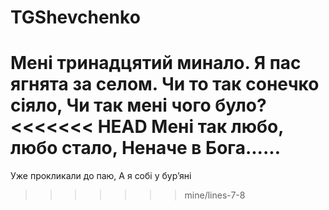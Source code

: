 # TGShevchenko

Мені тринадцятий минало.
Я пас ягнята за селом.
Чи то так сонечко сіяло,
Чи так мені чого було?
<<<<<<< HEAD
Мені так любо, любо стало,
Неначе в Бога......
=======
Уже прокликали до паю,
А я собі у бур’яні
>>>>>>> mine/lines-7-8
